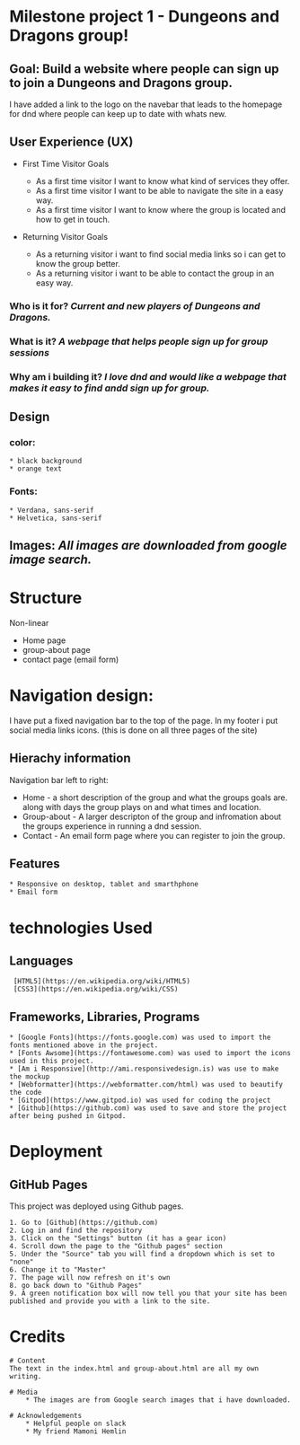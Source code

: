 # Milestone project 1 - Dungeons and Dragons group!

## Goal: Build a website where people can sign up to join a Dungeons and Dragons group.
I have added a link to the logo on the navebar that leads to the homepage for dnd where people can keep up to date with whats new.


## User Experience (UX)
* First Time Visitor Goals
    * As a first time visitor I want to know what kind of services they offer.
    * As a first time visitor I want to be able to navigate the site in a easy way.
    * As a first time visitor I want to know where the group is located and how to get in touch.

* Returning Visitor Goals
    * As a returning visitor i want to find social media links so i can get to know the group better.
    * As a returning visitor i want to be able to contact the group in an easy way.


### Who is it for? *Current and new players of Dungeons and Dragons.* 

### What is it? *A webpage that helps people sign up for group sessions*

### Why am i building it? *I love dnd and would like a webpage that makes it easy to find andd sign up for group.*

## Design

### color:
    * black background
    * orange text

### Fonts:

    * Verdana, sans-serif
    * Helvetica, sans-serif

## Images: *All images are downloaded from google image search.*

# Structure
 Non-linear

 * Home page
 * group-about page
 * contact page (email form)

# Navigation design:
I have put a fixed navigation bar to the top of the page. 
In my footer i put social media links icons. (this is done on all three pages of the site)

## Hierachy information
Navigation bar left to right:
 * Home - a short description of the group and what the groups goals are. along with days the group plays on and what times and location.
 * Group-about - A larger descripton of the group and infromation about the groups experience in running a dnd session.
 * Contact - An email form page where you can register to join the group.

 ## Features
    * Responsive on desktop, tablet and smarthphone
    * Email form

# technologies Used

## Languages
     [HTML5](https://en.wikipedia.org/wiki/HTML5)
     [CSS3](https://en.wikipedia.org/wiki/CSS)

## Frameworks, Libraries, Programs
    * [Google Fonts](https://fonts.google.com) was used to import the fonts mentioned above in the project.
    * [Fonts Awsome](https://fontawesome.com) was used to import the icons used in this project.
    * [Am i Responsive](http://ami.responsivedesign.is) was use to make the mockup
    * [Webformatter](https://webformatter.com/html) was used to beautify the code
    * [Gitpod](https://www.gitpod.io) was used for coding the project
    * [Github](https://github.com) was used to save and store the project after being pushed in Gitpod.


# Deployment

## GitHub Pages
This project was deployed using Github pages.

    1. Go to [Github](https://github.com)
    2. Log in and find the repository
    3. Click on the "Settings" button (it has a gear icon)
    4. Scroll down the page to the "Github pages" section
    5. Under the "Source" tab you will find a dropdown which is set to "none"
    6. Change it to "Master"
    7. The page will now refresh on it's own
    8. go back down to "Github Pages"
    9. A green notification box will now tell you that your site has been published and provide you with a link to the site.

# Credits

    # Content
    The text in the index.html and group-about.html are all my own writing.

    # Media
        * The images are from Google search images that i have downloaded.

    # Acknowledgements
        * Helpful people on slack
        * My friend Mamoni Hemlin
